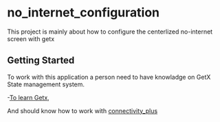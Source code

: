 # no_internet_configuration

This project is mainly about how to configure the centerlized no-internet screen with getx

## Getting Started

To work with this application a person need to have knowladge on GetX State management system.

-[To learn Getx](https://pub.dev/packages/get),

And should know how to work with [connectivity_plus](https://pub.dev/packages/connectivity_plus)
